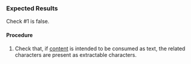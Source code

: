### Expected Results
Check #&#x2060;1 is false. 
#### Procedure
 1. Check that, if [content](https://www.pdfa.org/glossary-of-accessibility-terminology-in-pdf/#c) is intended to be consumed as text, the related characters are present as extractable characters.
